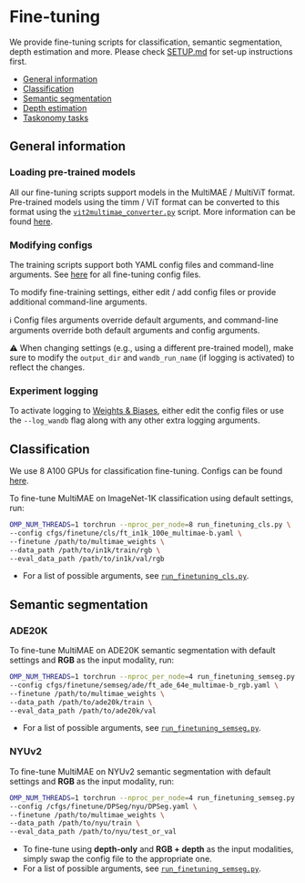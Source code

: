 # Fine-tuning

We provide fine-tuning scripts for classification, semantic segmentation, depth estimation and more.
Please check [SETUP.md](SETUP.md) for set-up instructions first.

- [General information](#general-information)
- [Classification](#classification)
- [Semantic segmentation](#semantic-segmentation)
- [Depth estimation](#depth-estimation)
- [Taskonomy tasks](#taskonomy-tasks)

## General information

### Loading pre-trained models

All our fine-tuning scripts support models in the MultiMAE / MultiViT format. Pre-trained models using the timm / ViT format can be converted to this format using the [`vit2multimae_converter.py`](tools/vit2multimae_converter.py)
 script. More information can be found [here](README.md#model-formats).

### Modifying configs
The training scripts support both YAML config files and command-line arguments. See [here](cfgs/finetune) for all fine-tuning config files.

To modify fine-training settings, either edit / add config files or provide additional command-line arguments.

:information_source: Config files arguments override default arguments, and command-line arguments override both default arguments and config arguments.

:warning: When changing settings (e.g., using a different pre-trained model), make sure to modify the `output_dir` and `wandb_run_name` (if logging is activated) to reflect the changes.


### Experiment logging
To activate logging to [Weights & Biases](https://docs.wandb.ai/), either edit the config files or use the `--log_wandb` flag along with any other extra logging arguments.


## Classification

We use 8 A100 GPUs for classification fine-tuning. Configs can be found [here](cfgs/finetune/cls).

To fine-tune MultiMAE on ImageNet-1K classification using default settings, run:
```bash
OMP_NUM_THREADS=1 torchrun --nproc_per_node=8 run_finetuning_cls.py \
--config cfgs/finetune/cls/ft_in1k_100e_multimae-b.yaml \
--finetune /path/to/multimae_weights \
--data_path /path/to/in1k/train/rgb \
--eval_data_path /path/to/in1k/val/rgb
```

- For a list of possible arguments, see [`run_finetuning_cls.py`](run_finetuning_cls.py).

## Semantic segmentation

### ADE20K
To fine-tune MultiMAE on ADE20K semantic segmentation with default settings and **RGB** as the input modality, run:
```bash
OMP_NUM_THREADS=1 torchrun --nproc_per_node=4 run_finetuning_semseg.py \
--config cfgs/finetune/semseg/ade/ft_ade_64e_multimae-b_rgb.yaml \
--finetune /path/to/multimae_weights \
--data_path /path/to/ade20k/train \
--eval_data_path /path/to/ade20k/val
```

- For a list of possible arguments, see [`run_finetuning_semseg.py`](run_finetuning_semseg.py).


### NYUv2
To fine-tune MultiMAE on NYUv2 semantic segmentation with default settings and **RGB** as the input modality, run:
```bash
OMP_NUM_THREADS=1 torchrun --nproc_per_node=4 run_finetuning_semseg.py \
--config /cfgs/finetune/DPSeg/nyu/DPSeg.yaml \
--finetune /path/to/multimae_weights \
--data_path /path/to/nyu/train \
--eval_data_path /path/to/nyu/test_or_val
```

- To fine-tune using **depth-only** and **RGB + depth** as the input modalities, simply swap the config file to the appropriate one.
- For a list of possible arguments, see [`run_finetuning_semseg.py`](run_finetuning_semseg.py).
